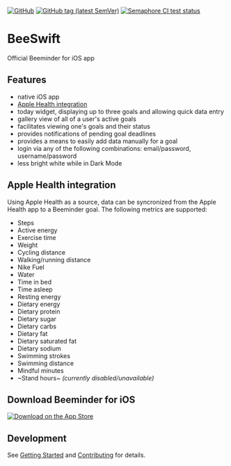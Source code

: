 [![GitHub](https://img.shields.io/github/license/beeminder/BeeSwift)](https://github.com/beeminder/BeeSwift/)
[![GitHub tag (latest SemVer)](https://img.shields.io/github/v/tag/beeminder/BeeSwift?sort=semver)](https://github.com/beeminder/BeeSwift/tags)
[![Semaphore CI test status](https://andrewpbrett.semaphoreci.com/badges/BeeSwift.svg)](https://andrewpbrett.semaphoreci.com)

# BeeSwift
Official Beeminder for iOS app

## Features
 - native iOS app
 - [Apple Health integration](#apple-health-integration)
 - today widget, displaying up to three goals and allowing quick data entry
 - gallery view of all of a user's active goals
 - facilitates viewing one's goals and their status
 - provides notifications of pending goal deadlines
 - provides a means to easily add data manually for a goal
 - login via any of the following combinations: email/password, username/password
 - less bright white while in Dark Mode

## Apple Health integration

Using Apple Health as a source, data can be syncronized from the Apple Health app to a Beeminder goal. The following metrics are supported:
 - Steps
 - Active energy
 - Exercise time
 - Weight
 - Cycling distance
 - Walking/running distance
 - Nike Fuel
 - Water
 - Time in bed
 - Time asleep
 - Resting energy
 - Dietary energy
 - Dietary protein
 - Dietary sugar
 - Dietary carbs
 - Dietary fat
 - Dietary saturated fat
 - Dietary sodium
 - Swimming strokes
 - Swimming distance
 - Mindful minutes
 - ~Stand hours~ _(currently disabled/unavailable)_

## Download Beeminder for iOS

[![Download on the App Store](https://linkmaker.itunes.apple.com/en-us/badge-lrg.svg?releaseDate=2012-08-30&kind=iossoftware&bubble=ios_apps)](https://apps.apple.com/us/app/beeminder/id551869729?mt=8)

## Development

See [Getting Started](GETTING_STARTED.md) and [Contributing](CONTRIBUTING.md) for details. 
